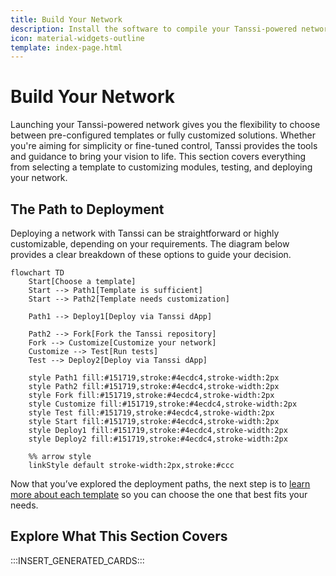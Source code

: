 ```yaml
---
title: Build Your Network
description: Install the software to compile your Tanssi-powered network, configure genesis state and core functions, test locally, and prepare for deployment.
icon: material-widgets-outline
template: index-page.html
---
```


# Build Your Network

Launching your Tanssi-powered network gives you the flexibility to choose between pre-configured templates or fully customized solutions. Whether you're aiming for simplicity or fine-tuned control, Tanssi provides the tools and guidance to bring your vision to life. This section covers everything from selecting a template to customizing modules, testing, and deploying your network.

## The Path to Deployment

Deploying a network with Tanssi can be straightforward or highly customizable, depending on your requirements. The diagram below provides a clear breakdown of these options to guide your decision.

```mermaid
flowchart TD
    Start[Choose a template]
    Start --> Path1[Template is sufficient]
    Start --> Path2[Template needs customization]

    Path1 --> Deploy1[Deploy via Tanssi dApp]

    Path2 --> Fork[Fork the Tanssi repository]
    Fork --> Customize[Customize your network]
    Customize --> Test[Run tests]
    Test --> Deploy2[Deploy via Tanssi dApp]

    style Path1 fill:#151719,stroke:#4ecdc4,stroke-width:2px
    style Path2 fill:#151719,stroke:#4ecdc4,stroke-width:2px
    style Fork fill:#151719,stroke:#4ecdc4,stroke-width:2px
    style Customize fill:#151719,stroke:#4ecdc4,stroke-width:2px
    style Test fill:#151719,stroke:#4ecdc4,stroke-width:2px
    style Start fill:#151719,stroke:#4ecdc4,stroke-width:2px
    style Deploy1 fill:#151719,stroke:#4ecdc4,stroke-width:2px
    style Deploy2 fill:#151719,stroke:#4ecdc4,stroke-width:2px

    %% arrow style
    linkStyle default stroke-width:2px,stroke:#ccc
```

Now that you’ve explored the deployment paths, the next step is to [learn more about each template](/builders/build/templates) so you can choose the one that best fits your needs.

## Explore What This Section Covers

:::INSERT_GENERATED_CARDS:::
